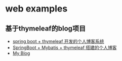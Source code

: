 # web examples

## 基于thymeleaf的blog项目
- [spring boot + thymeleaf 开发的个人博客系统](https://github.com/eumji025/EumJi-blog)
- [SpringBoot + Mybatis + thymeleaf 搭建的个人博客](https://github.com/zhisheng17/blog)
- [My Blog](https://github.com/ZHENFENG13/My-Blogz)
